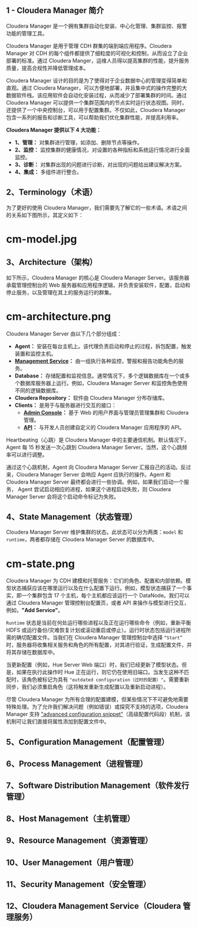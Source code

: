 
## 1 - Cloudera Manager 简介
Cloudera Manager 是一个拥有集群自动化安装、中心化管理、集群监控、报警功能的管理工具。

Cloudera Manager 是用于管理 CDH 群集的端到端应用程序。Cloudera Manager 对 CDH 的每个组件都提供了细粒度的可视化和控制，从而设立了企业部署的标准。通过 Cloudera Manger，运维人员得以提高集群的性能，提升服务质量，提高合规性并降低管理成本。

Cloudera Manager 设计的目的是为了使得对于企业数据中心的管理变得简单和直观。通过 Cloudera Manager，可以方便地部署，并且集中式的操作完整的大数据软件栈。该应用软件会自动化安装过程，从而减少了部署集群的时间。通过 Cloudera Manager 可以提供一个集群范围内的节点实时运行状态视图。同时，还提供了一个中央控制台，可以用于配置集群。不仅如此，Cloudera Manager 包含一系列的报告和诊断工具，可以帮助我们优化集群性能，并提高利用率。

**Cloudera Manager 提供以下 4 大功能：**
- **1、管理：** 对集群进行管理，如添加、删除节点等操作。
- **2、监控：** 监控集群的健康情况，对设置的各种指标和系统运行情况进行全面监控。
- **3、诊断：** 对集群出现的问题进行诊断，对出现的问题给出建议解决方案。
- **4、集成：** 多组件进行整合。

## 2、Terminology（术语）
为了更好的使用 Cloudera Manager，我们需要先了解它的一些术语。术语之间的关系如下图所示，其定义如下：

# cm-model.jpg

## 3、Architecture（架构）
如下所示，Cloudera Manager 的核心是 Cloudera Manager Server。该服务器承载管理控制台的 Web 服务器和应用程序逻辑，并负责安装软件，配置，启动和停止服务，以及管理在其上的服务运行的群集。

# cm-architecture.png

Cloudera Manager Server 由以下几个部分组成：
- **Agent：** 安装在每台主机上。该代理负责启动和停止的过程，拆包配置，触发装置和监控主机。
- **[Management Service](https://docs.cloudera.com/documentation/enterprise/5-14-x/topics/cm_intro_primer.html#concept_fnf_mss_vk)：** 由一组执行各种监控，警报和报告功能角色的服务。
- **Database：** 存储配置和监视信息。通常情况下，多个逻辑数据库在一个或多个数据库服务器上运行。例如，Cloudera Manager Server 和监控角色使用不同的逻辑数据库。
- **Cloudera Repository：** 软件由 Cloudera Manager 分布存储库。
- **Clients：** 是用于与服务器进行交互的接口：
    - **[Admin Console](https://docs.cloudera.com/documentation/enterprise/5-14-x/topics/cm_intro_admin_console.html#cmug_topic_3_2)：** 基于 Web 的用户界面与管理员管理集群和 Cloudera 管理。
    - **[API](https://docs.cloudera.com/documentation/enterprise/5-14-x/topics/cm_intro_api.html#xd_583c10bfdbd326ba--7f25092b-13fba2465e5--7f20)：** 与开发人员创建自定义的 Cloudera Manager 应用程序的 API。


Heartbeating（心跳）是 Cloudera Manager 中的主要通信机制。默认情况下，Agent 每 15 秒发送一次心跳到 Cloudera Manager Server。当然，这个心跳频率可以进行调整。

通过这个心跳机制，Agent 向 Cloudera Manager Server 汇报自己的活动。反过来，Cloudera Manager Server 会响应 Agent 应执行的操作。Agent 和 Cloudera Manager Server 最终都会进行一些协调。例如，如果我们启动一个服务， Agent 尝试启动相应的进程，如果这个进程启动失败，则 Cloudera Manager Server 会将这个启动命令标记为失败。

## 4、State Management（状态管理）
Cloudera Manager Server 维护集群的状态。此状态可以分为两类：`model` 和 `runtime`，两者都存储在 Cloudera Manager Server 的数据库中。

# cm-state.png

Cloudera Manager 为 CDH 建模和托管服务：它们的角色、配置和内部依赖。模型状态捕获应该在哪里运行以及在什么配置下运行。例如，模型状态捕获了一个事实，即一个集群包含 17 个主机，每个主机都应该运行一个 DataNode。我们可以通过 Cloudera Manager 管理控制台配置页，或者 API 来操作与模型进行交互，例如，**"Add Service"**。

`Runtime` 状态是当前在何处运行哪些进程以及正在运行哪些命令（例如，重新平衡 HDFS 或运行备份/灾难恢复计划或滚动重启或停止）。运行时状态包括运行进程所需的确切配置文件。当我们在 Cloudera Manager 管理控制台中选择 `“Start”` 时，服务器将收集相关服务和角色的所有配置，对其进行验证，生成配置文件，并将其存储在数据库中。

当更新配置（例如，Hue Server Web 端口）时，我们已经更新了模型状态。但是，如果在执行此操作时 Hue 正在运行，则它仍在使用旧端口。当发生这种不匹配时，该角色被标记为具有 `"outdated configuration（过时的配置）"`。需要重新同步，我们必须重启角色（这将触发重新生成配置以及重新启动进程）。

尽管 Cloudera Manager 为所有合理的配置建模，但某些情况下不可避免地需要特殊处理。为了允许我们解决问题（例如错误）或探究不支持的选项，Cloudera Manager 支持 ["advanced configuration snippet"](https://docs.cloudera.com/documentation/enterprise/5-14-x/topics/cm_mc_config_snippet.html#xd_583c10bfdbd326ba--43d5fd93-1410993f8c2--7ea7)（高级配置代码段）机制，该机制可让我们直接将属性添加到配置文件中。

## 5、Configuration Management（配置管理）
## 6、Process Management（进程管理）
## 7、Software Distribution Management（软件发行管理）
## 8、Host Management（主机管理）
## 9、Resource Management（资源管理）
## 10、User Management（用户管理）
## 11、Security Management（安全管理）
## 12、Cloudera Management Service（Cloudera 管理服务）





















